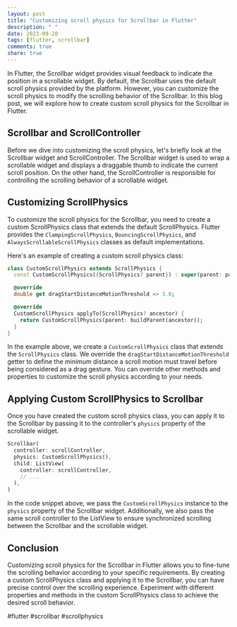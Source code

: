 ```yaml
---
layout: post
title: "Customizing scroll physics for Scrollbar in Flutter"
description: " "
date: 2023-09-20
tags: [flutter, scrollbar]
comments: true
share: true
---
```


In Flutter, the Scrollbar widget provides visual feedback to indicate the position in a scrollable widget. By default, the Scrollbar uses the default scroll physics provided by the platform. However, you can customize the scroll physics to modify the scrolling behavior of the Scrollbar. In this blog post, we will explore how to create custom scroll physics for the Scrollbar in Flutter.

## Scrollbar and ScrollController

Before we dive into customizing the scroll physics, let's briefly look at the Scrollbar widget and ScrollController. The Scrollbar widget is used to wrap a scrollable widget and displays a draggable thumb to indicate the current scroll position. On the other hand, the ScrollController is responsible for controlling the scrolling behavior of a scrollable widget.

## Customizing ScrollPhysics

To customize the scroll physics for the Scrollbar, you need to create a custom ScrollPhysics class that extends the default ScrollPhysics. Flutter provides the `ClampingScrollPhysics`, `BouncingScrollPhysics`, and `AlwaysScrollableScrollPhysics` classes as default implementations.

Here's an example of creating a custom scroll physics class:

```dart
class CustomScrollPhysics extends ScrollPhysics {
  const CustomScrollPhysics({ScrollPhysics? parent}) : super(parent: parent);

  @override
  double get dragStartDistanceMotionThreshold => 3.0;

  @override
  CustomScrollPhysics applyTo(ScrollPhysics? ancestor) {
    return CustomScrollPhysics(parent: buildParent(ancestor));
  }
}
```

In the example above, we create a `CustomScrollPhysics` class that extends the `ScrollPhysics` class. We override the `dragStartDistanceMotionThreshold` getter to define the minimum distance a scroll motion must travel before being considered as a drag gesture. You can override other methods and properties to customize the scroll physics according to your needs.

## Applying Custom ScrollPhysics to Scrollbar

Once you have created the custom scroll physics class, you can apply it to the Scrollbar by passing it to the controller's `physics` property of the scrollable widget.

```dart
Scrollbar(
  controller: scrollController,
  physics: CustomScrollPhysics(),
  child: ListView(
    controller: scrollController,
    // ...
  ),
)
```

In the code snippet above, we pass the `CustomScrollPhysics` instance to the `physics` property of the Scrollbar widget. Additionally, we also pass the same scroll controller to the ListView to ensure synchronized scrolling between the Scrollbar and the scrollable widget.

## Conclusion

Customizing scroll physics for the Scrollbar in Flutter allows you to fine-tune the scrolling behavior according to your specific requirements. By creating a custom ScrollPhysics class and applying it to the Scrollbar, you can have precise control over the scrolling experience. Experiment with different properties and methods in the custom ScrollPhysics class to achieve the desired scroll behavior.

#flutter #scrollbar #scrollphysics